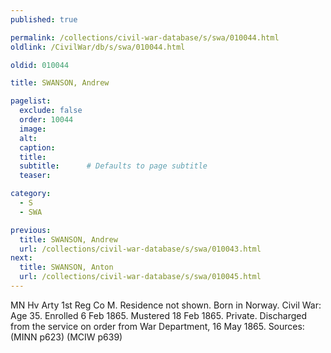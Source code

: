```yaml
---
published: true

permalink: /collections/civil-war-database/s/swa/010044.html
oldlink: /CivilWar/db/s/swa/010044.html

oldid: 010044

title: SWANSON, Andrew

pagelist:
  exclude: false
  order: 10044
  image: 
  alt:
  caption:
  title:
  subtitle:      # Defaults to page subtitle
  teaser:

category: 
  - S 
  - SWA

previous:
  title: SWANSON, Andrew
  url: /collections/civil-war-database/s/swa/010043.html  
next:
  title: SWANSON, Anton
  url: /collections/civil-war-database/s/swa/010045.html   
---
```

MN Hv Arty 1st Reg Co M. Residence not shown. Born in Norway. Civil War: Age 35. Enrolled 6 Feb 1865. Mustered 18 Feb 1865. Private. Discharged from the service on order from War Department, 16 May 1865. Sources: (MINN p623) (MCIW p639)